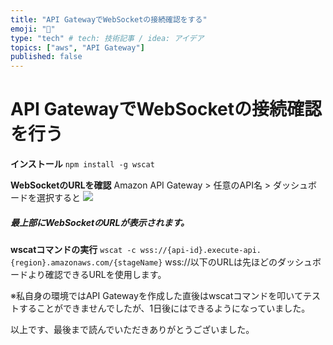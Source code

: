 ```yaml
---
title: "API GatewayでWebSocketの接続確認をする"
emoji: "🌻"
type: "tech" # tech: 技術記事 / idea: アイデア
topics: ["aws", "API Gateway"]
published: false
---
```


# API GatewayでWebSocketの接続確認を行う

**インストール**
`npm install -g wscat`

**WebSocketのURLを確認**
Amazon API Gateway > 任意のAPI名 > ダッシュボードを選択すると
![](https://storage.googleapis.com/zenn-user-upload/b55989ac7617a7555dd9dbe8.png)

##### 最上部にWebSocketのURLが表示されます。

**wscatコマンドの実行**
`wscat -c wss://{api-id}.execute-api.{region}.amazonaws.com/{stageName}`
wss://以下のURLは先ほどのダッシュボードより確認できるURLを使用します。

※私自身の環境ではAPI Gatewayを作成した直後はwscatコマンドを叩いてテストすることができませんでしたが、1日後にはできるようになっていました。

以上です、最後まで読んでいただきありがとうございました。